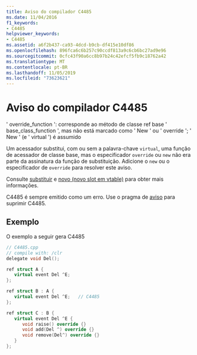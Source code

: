 ```yaml
---
title: Aviso do compilador C4485
ms.date: 11/04/2016
f1_keywords:
- C4485
helpviewer_keywords:
- C4485
ms.assetid: a6f2b437-ca93-4dcd-b9cb-df415e10df86
ms.openlocfilehash: 896fca6c6b257c90ccdf813a9c6cb6bc27ad9e96
ms.sourcegitcommit: 0cfc43f90a6cc8b97b24c42efcf5fb9c18762a42
ms.translationtype: MT
ms.contentlocale: pt-BR
ms.lasthandoff: 11/05/2019
ms.locfileid: "73623621"
---
```

# <a name="compiler-warning-c4485"></a>Aviso do compilador C4485

' override_function ': corresponde ao método de classe ref base ' base_class_function ', mas não está marcado como ' New ' ou ' override '; ' New ' (e ' virtual ') é assumido

Um acessador substitui, com ou sem a palavra-chave `virtual`, uma função de acessador de classe base, mas o especificador `override` ou `new` não era parte da assinatura da função de substituição. Adicione o `new` ou o especificador de `override` para resolver este aviso.

Consulte [substituir](../../extensions/override-cpp-component-extensions.md) e [novo (novo slot em vtable)](../../extensions/new-new-slot-in-vtable-cpp-component-extensions.md) para obter mais informações.

C4485 é sempre emitido como um erro. Use o pragma de [aviso](../../preprocessor/warning.md) para suprimir C4485.

## <a name="example"></a>Exemplo

O exemplo a seguir gera C4485

```cpp
// C4485.cpp
// compile with: /clr
delegate void Del();

ref struct A {
   virtual event Del ^E;
};

ref struct B : A {
   virtual event Del ^E;   // C4485
};

ref struct C : B {
   virtual event Del ^E {
      void raise() override {}
      void add(Del ^) override {}
      void remove(Del^) override {}
   }
};
```